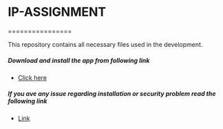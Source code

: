 # IP-ASSIGNMENT
================

This repository contains all necessary files used in the development. 

##### Download and install the app from following link

* [Click here](http://www.shumon.me/decode/others/others/app-apks/ipas-app-debug.apk)

##### If you ave any issue regarding installation or security problem read the following link

* [Link](http://www.cnet.com/uk/how-to/how-to-install-apps-outside-of-google-play)





